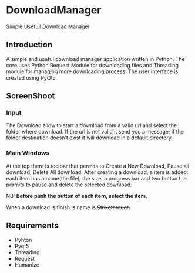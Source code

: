 # DownloadManager
Simple Usefull Download Manager


## Introduction 
A simple and useful download manager application written in Python.
The core uses Python Request Module  for downloading files and Threading module for managing more downloading process.
The user interface is created using PyQt5.


## ScreenShoot

### Input
The Download allow to start a download from a valid url and select the folder where download. If the url is not valid it send you a message; if the folder destination doesn’t exist it will download in a default directory

### Main Windows

At the top there is toolbar that permits to Create a New Download, Pause all download, Delete All download.
After creating a download, a item is added: each item has a name(the file), the size, a progress bar and two button the permits to pause and delete the selected download. 

NB: **Before push the button of each item, select the item.**

When a download is finish is name is ~~Strikethrough~~

 

## Requirements
- Pyhton 
- Pyqt5
- Threading
- Request
- Humanize
